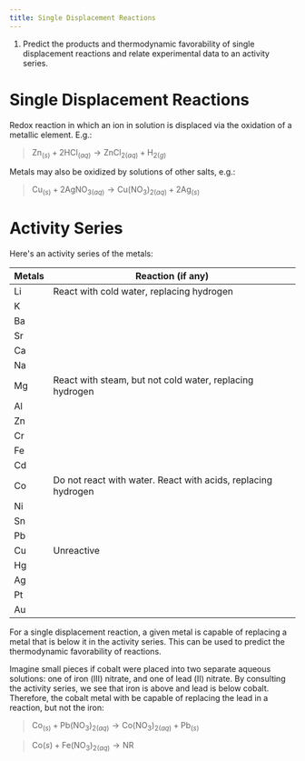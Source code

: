 ```yaml
---
title: Single Displacement Reactions
---
```


1. Predict the products and thermodynamic favorability of single displacement
   reactions and relate experimental data to an activity series.

# Single Displacement Reactions

Redox reaction in which an ion in solution is displaced via the oxidation of a
metallic element. E.g.:

> $\text{Zn}_{(s)} + 2\text{HCl}_{(aq)} \to \text{ZnCl}_{2(aq)} + \text{H}_{2(g)}$

Metals may also be oxidized by solutions of other salts, e.g.:

> $\text{Cu}_{(s)} + 2\text{AgNO}_{3(aq)} \to \text{Cu}\left(\text{NO}_3\right)_{2(aq)} + 2\text{Ag}_{(s)}$

# Activity Series

Here's an activity series of the metals:

| Metals | Reaction (if any)                                             |
|--------|---------------------------------------------------------------|
| Li     | React with cold water, replacing hydrogen                     |
| K      |                                                               |
| Ba     |                                                               |
| Sr     |                                                               |
| Ca     |                                                               |
| Na     |                                                               |
| Mg     | React with steam, but not cold water, replacing hydrogen      |
| Al     |                                                               |
| Zn     |                                                               |
| Cr     |                                                               |
| Fe     |                                                               |
| Cd     |                                                               |
| Co     | Do not react with water. React with acids, replacing hydrogen |
| Ni     |                                                               |
| Sn     |                                                               |
| Pb     |                                                               |
| Cu     | Unreactive                                                    |
| Hg     |                                                               |
| Ag     |                                                               |
| Pt     |                                                               |
| Au     |                                                               |

For a single displacement reaction, a given metal is capable of replacing a
metal that is below it in the activity series. This can be used to predict the
thermodynamic favorability of reactions.

Imagine small pieces if cobalt were placed into two separate aqueous solutions:
one of iron (Ⅲ) nitrate, and one of lead (Ⅱ) nitrate. By consulting the
activity series, we see that iron is above and lead is below cobalt. Therefore,
the cobalt metal with be capable of replacing the lead in a reaction, but not
the iron:

> $\text{Co}_{(s)} + \text{Pb}\left(\text{NO}_3\right)_{2(aq)} \to \text{Co}\left(\text{NO}_3\right)_{2(aq)} + \text{Pb}_{(s)}$

> $\text{Co}{(s)} + \text{Fe}\left(\text{NO}_3\right)_{2(aq)} \to \text{NR}$

